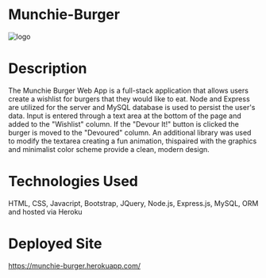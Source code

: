 # Munchie-Burger

![logo](http://i67.tinypic.com/ajt1fb.png)

# Description

The Munchie Burger Web App is a full-stack application that allows users create a wishlist for burgers that they would like to eat.  Node and Express are utilized for the server and MySQL database is used to persist the user's data.  Input is entered through a text area at the bottom of the page and added to the "Wishlist" column.  If the "Devour It!" button is clicked the burger is moved to the "Devoured" column.  An additional library was used to modify the textarea creating a fun animation,  thispaired with the graphics and minimalist color scheme provide a clean, modern design. 

# Technologies Used

HTML, CSS, Javacript, Bootstrap, JQuery, Node.js, Express.js, MySQL, ORM and hosted via Heroku

# Deployed Site

https://munchie-burger.herokuapp.com/